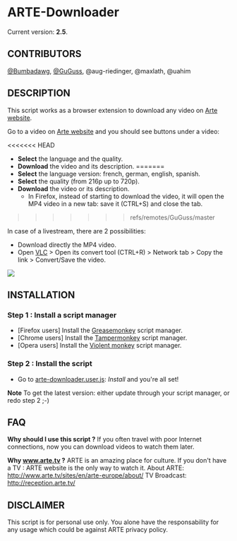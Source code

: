 ARTE-Downloader
=================

Current version: **2.5**.

CONTRIBUTORS
-----------

[@Bumbadawg](https://github.com/Bumbadawg), [@GuGuss](https://github.com/GuGuss), @aug-riedinger, @maxlath, @uahim

DESCRIPTION
-----------

This script works as a browser extension to download any video on [Arte website](http://www.arte.tv/).

Go to a video on [Arte website](http://www.arte.tv/) and you should see buttons under a video:

<<<<<<< HEAD
* **Select** the language and the quality.
* **Download** the video and its description.
=======
* **Select** the language version: french, german, english, spanish.
* **Select** the quality (from 216p up to 720p).
* **Download** the video or its description.
  * In Firefox, instead of starting to download the video, it will open the MP4 video in a new tab: save it (CTRL+S) and close the tab.
>>>>>>> refs/remotes/GuGuss/master

In case of a livestream, there are 2 possibilities:
* Download directly the MP4 video.
* Open [VLC](http://www.videolan.org/vlc/) > Open its convert tool (CTRL+R) > Network tab > Copy the link > Convert/Save the video.

![](http://i.imgur.com/GjvVHLv.jpg)

INSTALLATION
------------
### Step 1 : Install a script manager
* [Firefox users] Install the [Greasemonkey](https://addons.mozilla.org/en-US/firefox/addon/greasemonkey/) script manager.
* [Chrome users] Install the [Tampermonkey](https://chrome.google.com/webstore/detail/tampermonkey/dhdgffkkebhmkfjojejmpbldmpobfkfo) script manager.
* [Opera users] Install the [Violent monkey](https://addons.opera.com/fr/extensions/details/violent-monkey) script manager.

### Step 2 : Install the script
* Go to [arte-downloader.user.js](../../raw/master/arte-downloader.user.js): *Install* and you're all set!

**Note** To get the latest version: either update through your script manager, or redo step 2 ;-)

FAQ
---

**Why should I use this script ?**
If you often travel with poor Internet connections, now you can download videos to watch them later.

**Why www.arte.tv ?**
ARTE is an amazing place for culture. If you don't have a TV : ARTE website is the only way to watch it.
About ARTE: http://www.arte.tv/sites/en/arte-europe/about/
TV Broadcast: http://reception.arte.tv/


DISCLAIMER
-------

This script is for personal use only. You alone have the responsability for any usage which could be against ARTE privacy policy.
